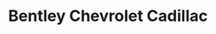 ---
title: "Bentley Chevrolet Cadillac"
url: /florence/bentley-chevrolet-cadillac/
shop: Autohaus
---